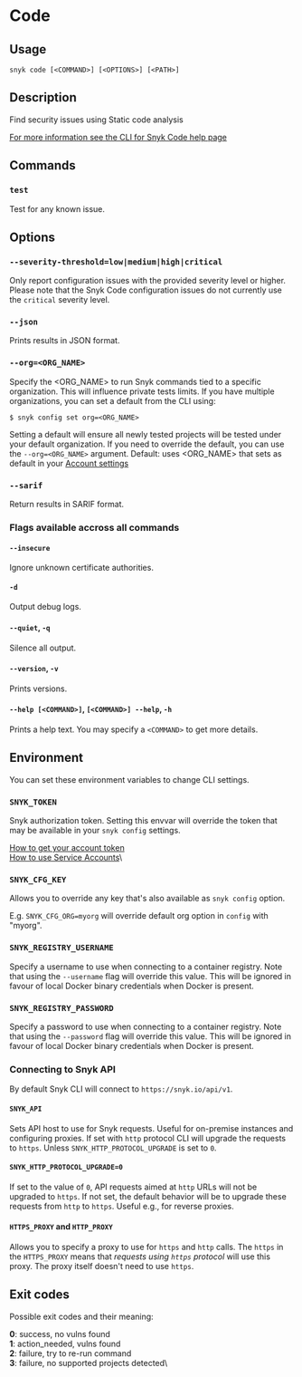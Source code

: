 # Code

## Usage

`snyk code [<COMMAND>] [<OPTIONS>] [<PATH>]`

## Description

Find security issues using Static code analysis

[For more information see the CLI for Snyk Code help page](https://docs.snyk.io/snyk-code/cli-for-snyk-code)

## Commands

### `test`

Test for any known issue.

## Options

### `--severity-threshold=low|medium|high|critical`

Only report configuration issues with the provided severity level or higher. Please note that the Snyk Code configuration issues do not currently use the `critical` severity level.

### `--json`

Prints results in JSON format.

### `--org=<ORG_NAME>`

Specify the \<ORG\_NAME> to run Snyk commands tied to a specific organization. This will influence private tests limits. If you have multiple organizations, you can set a default from the CLI using:

`$ snyk config set org=<ORG_NAME>`

Setting a default will ensure all newly tested projects will be tested under your default organization. If you need to override the default, you can use the `--org=<ORG_NAME>` argument. Default: uses \<ORG\_NAME> that sets as default in your [Account settings](https://app.snyk.io/account)

### `--sarif`

Return results in SARIF format.

### Flags available accross all commands

#### `--insecure`

Ignore unknown certificate authorities.

#### `-d`

Output debug logs.

#### `--quiet`, `-q`

Silence all output.

#### `--version`, `-v`

Prints versions.

#### `--help [<COMMAND>]`, `[<COMMAND>] --help`, `-h`

Prints a help text. You may specify a `<COMMAND>` to get more details.

## Environment

You can set these environment variables to change CLI settings.

### `SNYK_TOKEN`

Snyk authorization token. Setting this envvar will override the token that may be available in your `snyk config` settings.

[How to get your account token](https://snyk.co/ucT6J)\
[How to use Service Accounts](https://snyk.co/ucT6L)\


### `SNYK_CFG_KEY`

Allows you to override any key that's also available as `snyk config` option.

E.g. `SNYK_CFG_ORG=myorg` will override default org option in `config` with "myorg".

### `SNYK_REGISTRY_USERNAME`

Specify a username to use when connecting to a container registry. Note that using the `--username` flag will override this value. This will be ignored in favour of local Docker binary credentials when Docker is present.

### `SNYK_REGISTRY_PASSWORD`

Specify a password to use when connecting to a container registry. Note that using the `--password` flag will override this value. This will be ignored in favour of local Docker binary credentials when Docker is present.

### Connecting to Snyk API

By default Snyk CLI will connect to `https://snyk.io/api/v1`.

#### `SNYK_API`

Sets API host to use for Snyk requests. Useful for on-premise instances and configuring proxies. If set with `http` protocol CLI will upgrade the requests to `https`. Unless `SNYK_HTTP_PROTOCOL_UPGRADE` is set to `0`.

#### `SNYK_HTTP_PROTOCOL_UPGRADE=0`

If set to the value of `0`, API requests aimed at `http` URLs will not be upgraded to `https`. If not set, the default behavior will be to upgrade these requests from `http` to `https`. Useful e.g., for reverse proxies.

#### `HTTPS_PROXY` and `HTTP_PROXY`

Allows you to specify a proxy to use for `https` and `http` calls. The `https` in the `HTTPS_PROXY` means that _requests using `https` protocol_ will use this proxy. The proxy itself doesn't need to use `https`.

## Exit codes

Possible exit codes and their meaning:

**0**: success, no vulns found\
**1**: action\_needed, vulns found\
**2**: failure, try to re-run command\
**3**: failure, no supported projects detected\

